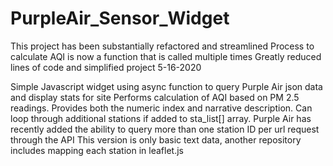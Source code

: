 # PurpleAir_Sensor_Widget
This project has been substantially refactored and streamlined
Process to calculate AQI is now a function that is called multiple times
Greatly reduced lines of code and simplified project
5-16-2020

Simple Javascript widget using async function to query Purple Air json data and display stats for site
Performs calculation of AQI based on PM 2.5 readings.
Provides both the numeric index and narrative description.
Can loop through additional stations if added to sta_list[] array.
Purple Air has recently added the ability to query more than one station ID per url request through the API
This version is only basic text data, another repository includes mapping each station in leaflet.js
